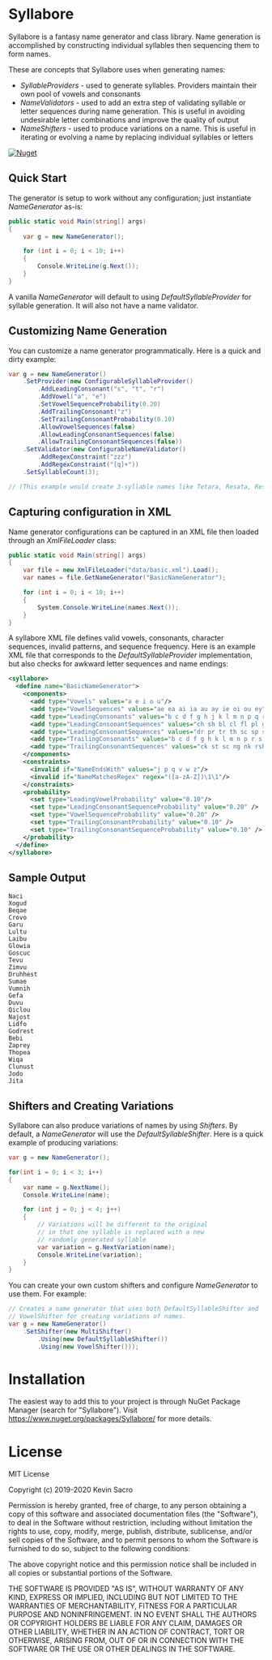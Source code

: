 # Syllabore
Syllabore is a fantasy name generator and class library. Name generation is accomplished by constructing individual syllables then sequencing them to form names. 

These are concepts that Syllabore uses when generating names:
* *SyllableProviders* - used to generate syllables. Providers maintain their own pool of vowels and consonants
* *NameValidators* - used to add an extra step of validating syllable or letter sequences during name generation. This is useful in avoiding undesirable letter combinations and improve the quality of output
* *NameShifters* - used to produce variations on a name. This is useful in iterating or evolving a name by replacing individual syllables or letters

[![Nuget](https://img.shields.io/nuget/v/Syllabore)](https://www.nuget.org/packages/Syllabore/)


## Quick Start
The generator is setup to work without any configuration; just instantiate *NameGenerator* as-is:
```csharp
public static void Main(string[] args)
{
    var g = new NameGenerator();

    for (int i = 0; i < 10; i++)
    {
        Console.WriteLine(g.Next());
    }
}
```
A vanilla *NameGenerator* will default to using *DefaultSyllableProvider* for syllable generation. It will also not have a name validator.

## Customizing Name Generation
You can customize a name generator programmatically. Here is a quick and dirty example:
```csharp
var g = new NameGenerator()
    .SetProvider(new ConfigurableSyllableProvider()
        .AddLeadingConsonant("s", "t", "r")
        .AddVowel("a", "e")
        .SetVowelSequenceProbability(0.20)
        .AddTrailingConsonant("z")
        .SetTrailingConsonantProbability(0.10)
        .AllowVowelSequences(false)
        .AllowLeadingConsonantSequences(false)
        .AllowTrailingConsonantSequences(false))
    .SetValidator(new ConfigurableNameValidator()
        .AddRegexConstraint("zzz")
        .AddRegexConstraint("[q]+"))
    .SetSyllableCount(3);

// (This example would create 3-syllable names like Tetara, Resata, Resere, etc.)
```

## Capturing configuration in XML
Name generator configurations can be captured in an XML file then loaded through an *XmlFileLoader* class:

```csharp
public static void Main(string[] args)
{
    var file = new XmlFileLoader("data/basic.xml").Load();
    var names = file.GetNameGenerator("BasicNameGenerator");

    for (int i = 0; i < 10; i++)
    {
        System.Console.WriteLine(names.Next());
    }
}
```
A syllabore XML file defines valid vowels, consonants, character sequences, invalid patterns, and sequence frequency. Here is an example XML file that corresponds to the *DefaultSyllableProvider* implementation, but also checks for awkward letter sequences and name endings:
```xml
<syllabore>
  <define name="BasicNameGenerator">
    <components>
      <add type="Vowels" values="a e i o u"/>
      <add type="VowelSequences" values="ae ea ai ia au ay ie oi ou ey"/>
      <add type="LeadingConsonants" values="b c d f g h j k l m n p q r s t v w x y z"/>
      <add type="LeadingConsonantSequences" values="ch sh bl cl fl pl gl br cr"/>
      <add type="LeadingConsonantSequences" values="dr pr tr th sc sp st sl spr"/>
      <add type="TrailingConsonants" values="b c d f g h k l m n p r s t v x y"/>
      <add type="TrailingConsonantSequences" values="ck st sc ng nk rsh lsh rk rst nct xt"/>
    </components>
    <constraints>
      <invalid if="NameEndsWith" values="j p q v w z"/>
      <invalid if="NameMatchesRegex" regex="([a-zA-Z])\1\1"/>
    </constraints>
    <probability>
      <set type="LeadingVowelProbability" value="0.10"/>
      <set type="LeadingConsonantSequenceProbability" value="0.20" />
      <set type="VowelSequenceProbability" value="0.20" />
      <set type="TrailingConsonantProbability" value="0.10" />
      <set type="TrailingConsonantSequenceProbability" value="0.10" />
    </probability>
  </define>
</syllabore>
```
## Sample Output
```
Naci
Xogud
Beqae
Crovo
Garu
Lultu
Laibu
Glowia
Goscuc
Tevu
Zimvu
Druhhest
Sumae
Vumnih
Gefa
Duvu
Qiclou
Najost
Lidfo
Godrest
Bebi
Zaprey
Thopea
Wiqa
Clunust
Jodo
Jita
```

## Shifters and Creating Variations
Syllabore can also produce variations of names by using *Shifters*. By default, a *NameGenerator* will use the *DefaultSyllableShifter*. Here is a quick example of producing variations:
```csharp
var g = new NameGenerator();

for(int i = 0; i < 3; i++)
{
    var name = g.NextName();
    Console.WriteLine(name);

    for (int j = 0; j < 4; j++)
    {
        // Variations will be different to the original
        // in that one syllable is replaced with a new
        // randomly generated syllable
        var variation = g.NextVariation(name);
        Console.WriteLine(variation);
    }
}

```
You can create your own custom shifters and configure *NameGenerator* to use them. For example:
```csharp
// Creates a name generator that uses both DefaultSyllableShifter and
// VowelShifter for creating variations of names.
var g = new NameGenerator()
    .SetShifter(new MultiShifter()
        .Using(new DefaultSyllableShifter())
        .Using(new VowelShifter()));
```
# Installation
The easiest way to add this to your project is through NuGet Package Manager (search for "Syllabore"). Visit https://www.nuget.org/packages/Syllabore/ for more details. 

# License

MIT License

Copyright (c) 2019-2020 Kevin Sacro

Permission is hereby granted, free of charge, to any person obtaining a copy
of this software and associated documentation files (the "Software"), to deal
in the Software without restriction, including without limitation the rights
to use, copy, modify, merge, publish, distribute, sublicense, and/or sell
copies of the Software, and to permit persons to whom the Software is
furnished to do so, subject to the following conditions:

The above copyright notice and this permission notice shall be included in all
copies or substantial portions of the Software.

THE SOFTWARE IS PROVIDED "AS IS", WITHOUT WARRANTY OF ANY KIND, EXPRESS OR
IMPLIED, INCLUDING BUT NOT LIMITED TO THE WARRANTIES OF MERCHANTABILITY,
FITNESS FOR A PARTICULAR PURPOSE AND NONINFRINGEMENT. IN NO EVENT SHALL THE
AUTHORS OR COPYRIGHT HOLDERS BE LIABLE FOR ANY CLAIM, DAMAGES OR OTHER
LIABILITY, WHETHER IN AN ACTION OF CONTRACT, TORT OR OTHERWISE, ARISING FROM,
OUT OF OR IN CONNECTION WITH THE SOFTWARE OR THE USE OR OTHER DEALINGS IN THE
SOFTWARE.


